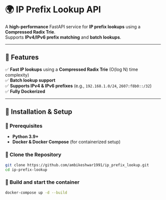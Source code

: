 # 🌍 IP Prefix Lookup API  
A **high-performance** FastAPI service for **IP prefix lookups** using a **Compressed Radix Trie**.  
Supports **IPv4/IPv6 prefix matching** and **batch lookups**.  

---

## 📌 Features  
✅ **Fast IP lookups** using a **Compressed Radix Trie** (O(log N) time complexity)   
✅ **Batch lookup support**   
✅ **Supports IPv4 & IPv6 prefixes** (e.g., `192.168.1.0/24`, `2607:f8b0::/32`)   
✅ **Fully Dockerized**  

---

## 📌 Installation & Setup  
### 🔹 Prerequisites  
- **Python 3.9+**  
- **Docker & Docker Compose** (for containerized setup)

### 🔹 Clone the Repository  
```bash
git clone https://github.com/ambikeshwar1991/ip_prefix_lookup.git
cd ip-prefix-lookup
```

### 🔹 Build and start the container  
```bash
docker-compose up -d --build
```
